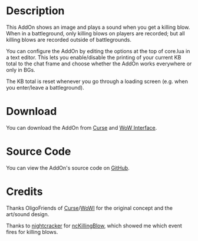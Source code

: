 ﻿Description
========
This AddOn shows an image and plays a sound when you get a killing blow. When in a battleground, only killing blows on players are recorded; but all killing blows are recorded outside of battlegrounds.

You can configure the AddOn by editing the options at the top of core.lua in a text editor. This lets you enable/disable the printing of your current KB total to the chat frame and choose whether the AddOn works everywhere or only in BGs.

The KB total is reset whenever you go through a loading screen (e.g. when you enter/leave a battleground).

Download
========
You can download the AddOn from [Curse](http://www.curse.com/addons/wow/killingblow_enhanced) and [WoW Interface](http://www.wowinterface.com/downloads/info22424-KillingBlow_Enhanced.html).

Source Code
=========
You can view the AddOn's source code on [GitHub](https://github.com/Choonster/KillingBlow_Enhanced).

Credits
=====
Thanks OligoFriends of [Curse](http://www.curse.com/users/OligoFriends)/[WoWI](http://www.wowinterface.com/forums/member.php?u=249441) for the original concept and the art/sound design.

Thanks to [nightcracker](http://www.wowinterface.com/forums/member.php?u=207710) for [ncKillingBlow](http://www.wowinterface.com/downloads/info16011-ncKillingBlow.html), which showed me which event fires for killing blows.